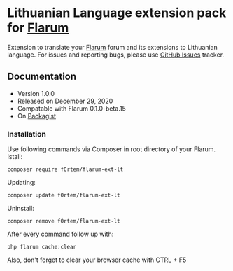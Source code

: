# Lithuanian Language extension pack for [Flarum](https://flarum.org/)
Extension to translate your [Flarum](https://flarum.org/) forum and its extensions to Lithuanian language. For issues and reporting bugs, please use [GitHub Issues](https://github.com/f0rtem/flarum-ext-lt/issues) tracker.

## Documentation
- Version 1.0.0
- Released on December 29, 2020
- Compatable with Flarum 0.1.0-beta.15
- On [Packagist](https://packagist.org/packages/f0rtem/flarum-ext-lt)

### Installation
Use following commands via Composer in root directory of your Flarum.
Istall:
```text
composer require f0rtem/flarum-ext-lt
```
Updating:
```text
composer update f0rtem/flarum-ext-lt
```
Uninstall:
```text
composer remove f0rtem/flarum-ext-lt
```
After every command follow up with:
```text
php flarum cache:clear
```

Also, don't forget to clear your browser cache with CTRL + F5
